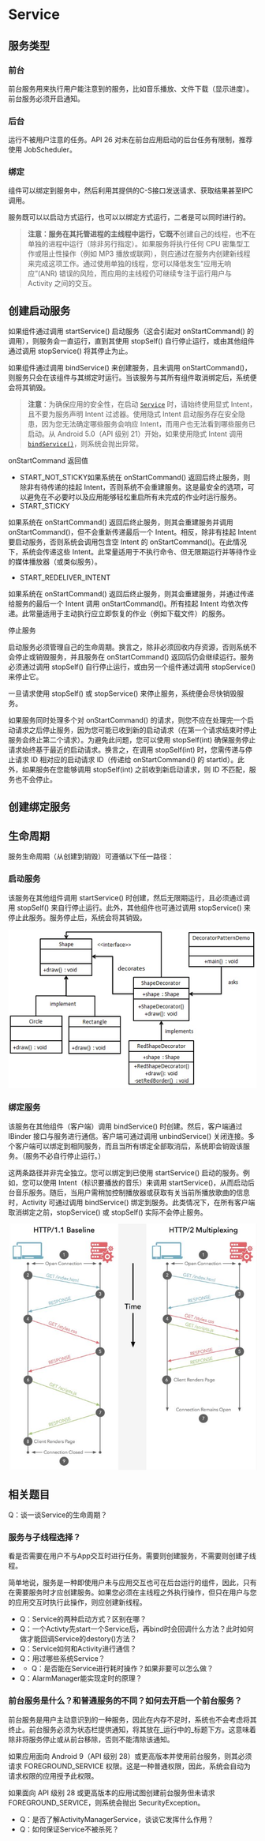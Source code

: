 # Service

## 服务类型

### 前台

前台服务用来执行用户能注意到的服务，比如音乐播放、文件下载（显示进度）。前台服务必须开启通知。

### 后台

运行不被用户注意的任务。API 26 对未在前台应用启动的后台任务有限制，推荐使用 JobScheduler。

### 绑定

组件可以绑定到服务中，然后利用其提供的C-S接口发送请求、获取结果甚至IPC调用。

服务既可以以启动方式运行，也可以以绑定方式运行，二者是可以同时进行的。

> **注意：**服务在其托管进程的主线程中运行，它既**不**创建自己的线程，也**不**在单独的进程中运行（除非另行指定）。如果服务将执行任何 CPU 密集型工作或阻止性操作（例如 MP3 播放或联网），则应通过在服务内创建新线程来完成这项工作。通过使用单独的线程，您可以降低发生“应用无响应”\(ANR\) 错误的风险，而应用的主线程仍可继续专注于运行用户与 Activity 之间的交互。

## 创建启动服务

如果组件通过调用 startService\(\) 启动服务（这会引起对 onStartCommand\(\) 的调用），则服务会一直运行，直到其使用 stopSelf\(\) 自行停止运行，或由其他组件通过调用 stopService\(\) 将其停止为止。

如果组件通过调用 bindService\(\) 来创建服务，且未调用 onStartCommand\(\)，则服务只会在该组件与其绑定时运行。当该服务与其所有组件取消绑定后，系统便会将其销毁。

> **注意**：为确保应用的安全性，在启动 [`Service`](https://developer.android.google.cn/reference/android/app/Service.html) 时，请始终使用显式 Intent，且不要为服务声明 Intent 过滤器。使用隐式 Intent 启动服务存在安全隐患，因为您无法确定哪些服务会响应 Intent，而用户也无法看到哪些服务已启动。从 Android 5.0（API 级别 21）开始，如果使用隐式 Intent 调用 [`bindService()`](https://developer.android.google.cn/reference/android/content/Context.html#bindService%28android.content.Intent,%20android.content.ServiceConnection,%20int%29)，则系统会抛出异常。

onStartCommand 返回值

* START\_NOT\_STICKY如果系统在 onStartCommand\(\) 返回后终止服务，则除非有待传递的挂起 Intent，否则系统不会重建服务。这是最安全的选项，可以避免在不必要时以及应用能够轻松重启所有未完成的作业时运行服务。
* START\_STICKY

如果系统在 onStartCommand\(\) 返回后终止服务，则其会重建服务并调用 onStartCommand\(\)，但不会重新传递最后一个 Intent。相反，除非有挂起 Intent 要启动服务，否则系统会调用包含空 Intent 的 onStartCommand\(\)。在此情况下，系统会传递这些 Intent。此常量适用于不执行命令、但无限期运行并等待作业的媒体播放器（或类似服务）。

* START\_REDELIVER\_INTENT

如果系统在 onStartCommand\(\) 返回后终止服务，则其会重建服务，并通过传递给服务的最后一个 Intent 调用 onStartCommand\(\)。所有挂起 Intent 均依次传递。此常量适用于主动执行应立即恢复的作业（例如下载文件）的服务。

停止服务

启动服务必须管理自己的生命周期。换言之，除非必须回收内存资源，否则系统不会停止或销毁服务，并且服务在 onStartCommand\(\) 返回后仍会继续运行。服务必须通过调用 stopSelf\(\) 自行停止运行，或由另一个组件通过调用 stopService\(\) 来停止它。

一旦请求使用 stopSelf\(\) 或 stopService\(\) 来停止服务，系统便会尽快销毁服务。

如果服务同时处理多个对 onStartCommand\(\) 的请求，则您不应在处理完一个启动请求之后停止服务，因为您可能已收到新的启动请求（在第一个请求结束时停止服务会终止第二个请求）。为避免此问题，您可以使用 stopSelf\(int\) 确保服务停止请求始终基于最近的启动请求。换言之，在调用 stopSelf\(int\) 时，您需传递与停止请求 ID 相对应的启动请求 ID（传递给 onStartCommand\(\) 的 startId）。此外，如果服务在您能够调用 stopSelf\(int\) 之前收到新启动请求，则 ID 不匹配，服务也不会停止。

## 创建绑定服务

## 生命周期

服务生命周期（从创建到销毁）可遵循以下任一路径：

### 启动服务

该服务在其他组件调用 startService\(\) 时创建，然后无限期运行，且必须通过调用 stopSelf\(\) 来自行停止运行。此外，其他组件也可通过调用 stopService\(\) 来停止此服务。服务停止后，系统会将其销毁。



![&#x670D;&#x52A1;&#x751F;&#x547D;&#x5468;&#x671F;](../../.gitbook/assets/image%20%281%29.png)

### 绑定服务

该服务在其他组件（客户端）调用 bindService\(\) 时创建。然后，客户端通过 IBinder 接口与服务进行通信。客户端可通过调用 unbindService\(\) 关闭连接。多个客户端可以绑定到相同服务，而且当所有绑定全部取消后，系统即会销毁该服务。（服务不必自行停止运行。）

这两条路径并非完全独立。您可以绑定到已使用 startService\(\) 启动的服务。例如，您可以使用 Intent（标识要播放的音乐）来调用 startService\(\)，从而启动后台音乐服务。随后，当用户需稍加控制播放器或获取有关当前所播放歌曲的信息时，Activity 可通过调用 bindService\(\) 绑定到服务。此类情况下，在所有客户端取消绑定之前，stopService\(\) 或 stopSelf\(\) 实际不会停止服务。

![&#x7ED1;&#x5B9A;&#x670D;&#x52A1;&#x751F;&#x547D;&#x5468;&#x671F;](../../.gitbook/assets/image%20%2817%29.png)

## 相关题目

Q：谈一谈Service的生命周期？

### 服务与子线程选择？

看是否需要在用户不与App交互时进行任务。需要则创建服务，不需要则创建子线程。

简单地说，服务是一种即使用户未与应用交互也可在后台运行的组件，因此，只有在需要服务时才应创建服务。如果您必须在主线程之外执行操作，但只在用户与您的应用交互时执行此操作，则应创建新线程。

* Q：Service的两种启动方式？区别在哪？
* Q：一个Activty先start一个Service后，再bind时会回调什么方法？此时如何做才能回调Service的destory\(\)方法？
* Q：Service如何和Activity进行通信？
* Q：用过哪些系统Service？
* * Q：是否能在Service进行耗时操作？如果非要可以怎么做？
* Q：AlarmManager能实现定时的原理？

### 前台服务是什么？和普通服务的不同？如何去开启一个前台服务？

前台服务是用户主动意识到的一种服务，因此在内存不足时，系统也不会考虑将其终止。前台服务必须为状态栏提供通知，将其放在_运行中的_标题下方。这意味着除非将服务停止或从前台移除，否则不能清除该通知。

如果应用面向 Android 9（API 级别 28）或更高版本并使用前台服务，则其必须请求 FOREGROUND\_SERVICE 权限。这是一种普通权限，因此，系统会自动为请求权限的应用授予此权限。

如果面向 API 级别 28 或更高版本的应用试图创建前台服务但未请求 FOREGROUND\_SERVICE，则系统会抛出 SecurityException。

* Q：是否了解ActivityManagerService，谈谈它发挥什么作用？
* Q：如何保证Service不被杀死？

